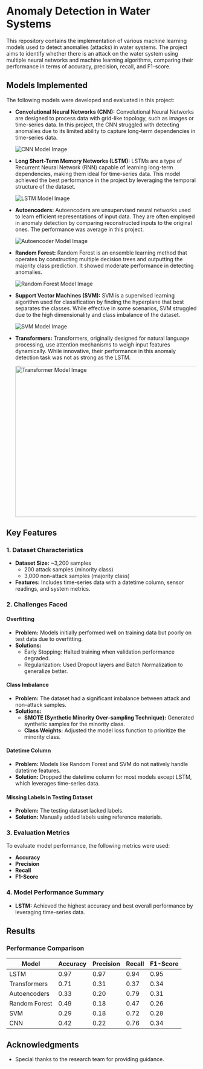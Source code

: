 # Anomaly Detection in Water Systems

This repository contains the implementation of various machine learning models used to detect anomalies (attacks) in water systems. The project aims to identify whether there is an attack on the water system using multiple neural networks and machine learning algorithms, comparing their performance in terms of accuracy, precision, recall, and F1-score. 

## Models Implemented
The following models were developed and evaluated in this project:

- **Convolutional Neural Networks (CNN):**
  Convolutional Neural Networks are designed to process data with grid-like topology, such as images or time-series data. In this project, the CNN struggled with detecting anomalies due to its limited ability to capture long-term dependencies in time-series data.

  ![CNN Model Image](https://github.com/nour29110/Water-System-Anomaly-Detection-/blob/main/Images/CNN.png)

- **Long Short-Term Memory Networks (LSTM):**
  LSTMs are a type of Recurrent Neural Network (RNN) capable of learning long-term dependencies, making them ideal for time-series data. This model achieved the best performance in the project by leveraging the temporal structure of the dataset.

  ![LSTM Model Image](https://github.com/nour29110/Water-System-Anomaly-Detection-/blob/main/Images/LSTM.png)

- **Autoencoders:**
  Autoencoders are unsupervised neural networks used to learn efficient representations of input data. They are often employed in anomaly detection by comparing reconstructed inputs to the original ones. The performance was average in this project.

  ![Autoencoder Model Image](https://github.com/nour29110/Water-System-Anomaly-Detection-/blob/main/Images/Autoencoders.png)

- **Random Forest:**
  Random Forest is an ensemble learning method that operates by constructing multiple decision trees and outputting the majority class prediction. It showed moderate performance in detecting anomalies.

  ![Random Forest Model Image](https://github.com/nour29110/Water-System-Anomaly-Detection-/blob/main/Images/RandomForest.png)

- **Support Vector Machines (SVM):**
  SVM is a supervised learning algorithm used for classification by finding the hyperplane that best separates the classes. While effective in some scenarios, SVM struggled due to the high dimensionality and class imbalance of the dataset.

  ![SVM Model Image](https://github.com/nour29110/Water-System-Anomaly-Detection-/blob/main/Images/SVM.png)

- **Transformers:**
  Transformers, originally designed for natural language processing, use attention mechanisms to weigh input features dynamically. While innovative, their performance in this anomaly detection task was not as strong as the LSTM.

  <img src="https://github.com/nour29110/Water-System-Anomaly-Detection-/blob/main/Images/Transformers.png" alt="Transformer Model Image" width="600" height="400">

## Key Features
### 1. Dataset Characteristics
- **Dataset Size:** ~3,200 samples
  - 200 attack samples (minority class)
  - 3,000 non-attack samples (majority class)
- **Features:** Includes time-series data with a datetime column, sensor readings, and system metrics.

### 2. Challenges Faced
#### Overfitting
- **Problem:** Models initially performed well on training data but poorly on test data due to overfitting.
- **Solutions:**
  - Early Stopping: Halted training when validation performance degraded.
  - Regularization: Used Dropout layers and Batch Normalization to generalize better.

#### Class Imbalance
- **Problem:** The dataset had a significant imbalance between attack and non-attack samples.
- **Solutions:**
  - **SMOTE (Synthetic Minority Over-sampling Technique):** Generated synthetic samples for the minority class.
  - **Class Weights:** Adjusted the model loss function to prioritize the minority class.

#### Datetime Column
- **Problem:** Models like Random Forest and SVM do not natively handle datetime features.
- **Solution:** Dropped the datetime column for most models except LSTM, which leverages time-series data.

#### Missing Labels in Testing Dataset
- **Problem:** The testing dataset lacked labels.
- **Solution:** Manually added labels using reference materials.

### 3. Evaluation Metrics
To evaluate model performance, the following metrics were used:
- **Accuracy**
- **Precision**
- **Recall**
- **F1-Score**

### 4. Model Performance Summary
- **LSTM:** Achieved the highest accuracy and best overall performance by leveraging time-series data.

## Results
### Performance Comparison
| Model          | Accuracy | Precision | Recall | F1-Score |
|----------------|----------|-----------|--------|----------|
| LSTM           | 0.97  | 0.97      | 0.94   | 0.95     |
| Transformers   | 0.71     | 0.31      | 0.37   | 0.34     |
| Autoencoders   | 0.33  | 0.20   | 0.79| 0.31  |
| Random Forest  | 0.49  | 0.18   | 0.47| 0.26  |
| SVM            | 0.29      | 0.18       | 0.72    | 0.28      |
| CNN            | 0.42   | 0.22    | 0.76 | 0.34   |

## Acknowledgments
- Special thanks to the research team for providing guidance.
